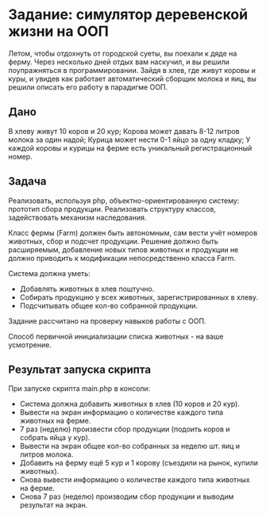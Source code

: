 # Задание: симулятор деревенской жизни на ООП
Летом, чтобы отдохнуть от городской суеты, вы поехали к дяде на ферму. Через несколько дней отдых вам наскучил, и вы решили поупражняться в программировании. Зайдя в хлев, где живут коровы и куры, и увидев как работает автоматический сборщик молока и яиц, вы решили описать его работу в парадигме ООП.

## Дано
В хлеву живут 10 коров и 20 кур; Корова может давать 8-12 литров молока за один надой; Курица может нести 0-1 яйцо за одну кладку; У каждой коровы и курицы на ферме есть уникальный регистрационный номер.

## Задача
Реализовать, используя php, объектно-ориентированную систему: прототип сбора продукции. Реализовать структуру классов, задействовать механизм наследования.

Класс фермы (Farm) должен быть автономным, сам вести учёт номеров животных, сбор и подсчет продукции. Решение должно быть расширяемым, добавление новых типов животных и продукции не должно приводить к модификации непосредственно класса Farm.

Система должна уметь: 
- Добавлять животных в хлев поштучно. 
- Собирать продукцию у всех животных, зарегистрированных в хлеву. 
- Подсчитывать общее кол-во собранной продукции.

Задание рассчитано на проверку навыков работы с ООП.

Способ первичной инициализации списка животных - на ваше усмотрение.

## Результат запуска скрипта
При запуске скрипта main.php в консоли:

- Система должна добавить животных в хлев (10 коров и 20 кур). 
- Вывести на экран информацию о количестве каждого типа животных на ферме. 
- 7 раз (неделю) произвести сбор продукции (подоить коров и собрать яйца у кур). 
- Вывести на экран общее кол-во собранных за неделю шт. яиц и литров молока. 
- Добавить на ферму ещё 5 кур и 1 корову (съездили на рынок, купили животных). 
- Снова вывести информацию о количестве каждого типа животных на ферме. 
- Снова 7 раз (неделю) производим сбор продукции и выводим результат на экран.

